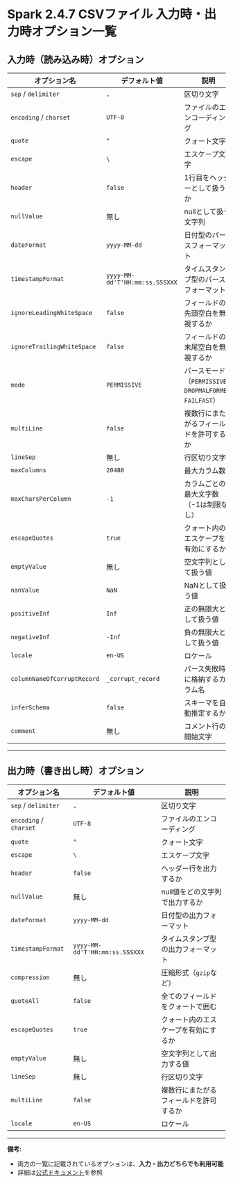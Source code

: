 # Spark 2.4.7 CSVファイル 入力時・出力時オプション一覧

## 入力時（読み込み時）オプション

| オプション名                | デフォルト値                   | 説明                                                      |
| --------------------------- | ------------------------------ | --------------------------------------------------------- |
| `sep` / `delimiter`         | `,`                            | 区切り文字                                                |
| `encoding` / `charset`      | `UTF-8`                        | ファイルのエンコーディング                                |
| `quote`                     | `"`                            | クォート文字                                              |
| `escape`                    | `\`                            | エスケープ文字                                            |
| `header`                    | `false`                        | 1行目をヘッダーとして扱うか                               |
| `nullValue`                 | 無し                           | nullとして扱う文字列                                      |
| `dateFormat`                | `yyyy-MM-dd`                   | 日付型のパースフォーマット                                |
| `timestampFormat`           | `yyyy-MM-dd'T'HH:mm:ss.SSSXXX` | タイムスタンプ型のパースフォーマット                      |
| `ignoreLeadingWhiteSpace`   | `false`                        | フィールドの先頭空白を無視するか                          |
| `ignoreTrailingWhiteSpace`  | `false`                        | フィールドの末尾空白を無視するか                          |
| `mode`                      | `PERMISSIVE`                   | パースモード（`PERMISSIVE`, `DROPMALFORMED`, `FAILFAST`） |
| `multiLine`                 | `false`                        | 複数行にまたがるフィールドを許可するか                    |
| `lineSep`                   | 無し                           | 行区切り文字                                              |
| `maxColumns`                | `20480`                        | 最大カラム数                                              |
| `maxCharsPerColumn`         | `-1`                           | カラムごとの最大文字数（-1は制限なし）                    |
| `escapeQuotes`              | `true`                         | クォート内のエスケープを有効にするか                      |
| `emptyValue`                | 無し                           | 空文字列として扱う値                                      |
| `nanValue`                  | `NaN`                          | NaNとして扱う値                                           |
| `positiveInf`               | `Inf`                          | 正の無限大として扱う値                                    |
| `negativeInf`               | `-Inf`                         | 負の無限大として扱う値                                    |
| `locale`                    | `en-US`                        | ロケール                                                  |
| `columnNameOfCorruptRecord` | `_corrupt_record`              | パース失敗時に格納するカラム名                            |
| `inferSchema`               | `false`                        | スキーマを自動推定するか                                  |
| `comment`                   | 無し                           | コメント行の開始文字                                      |

---

## 出力時（書き出し時）オプション

| オプション名           | デフォルト値                   | 説明                                   |
| ---------------------- | ------------------------------ | -------------------------------------- |
| `sep` / `delimiter`    | `,`                            | 区切り文字                             |
| `encoding` / `charset` | `UTF-8`                        | ファイルのエンコーディング             |
| `quote`                | `"`                            | クォート文字                           |
| `escape`               | `\`                            | エスケープ文字                         |
| `header`               | `false`                        | ヘッダー行を出力するか                 |
| `nullValue`            | 無し                           | null値をどの文字列で出力するか         |
| `dateFormat`           | `yyyy-MM-dd`                   | 日付型の出力フォーマット               |
| `timestampFormat`      | `yyyy-MM-dd'T'HH:mm:ss.SSSXXX` | タイムスタンプ型の出力フォーマット     |
| `compression`          | 無し                           | 圧縮形式（`gzip`など）                 |
| `quoteAll`             | `false`                        | 全てのフィールドをクォートで囲む       |
| `escapeQuotes`         | `true`                         | クォート内のエスケープを有効にするか   |
| `emptyValue`           | 無し                           | 空文字列として出力する値               |
| `lineSep`              | 無し                           | 行区切り文字                           |
| `multiLine`            | `false`                        | 複数行にまたがるフィールドを許可するか |
| `locale`               | `en-US`                        | ロケール                               |

---

**備考:**

- 両方の一覧に記載されているオプションは、**入力・出力どちらでも利用可能**
- 詳細は[公式ドキュメント](https://spark.apache.org/docs/2.4.7/sql-data-sources-csv.html)を参照